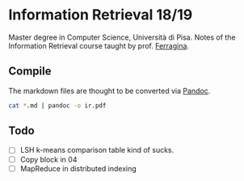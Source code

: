 # Information Retrieval 18/19

Master degree in Computer Science, Università di Pisa.
Notes of the Information Retrieval course taught by prof. [Ferragina](http://pages.di.unipi.it/ferragina/).

## Compile
The markdown files are thought to be converted via [Pandoc](https://pandoc.org/).

```sh
cat *.md | pandoc -o ir.pdf
```

## Todo

- [ ] LSH k-means comparison table kind of sucks.
- [ ] Copy block in 04
- [ ] MapReduce in distributed indexing
